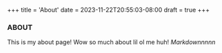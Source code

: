 +++
title = 'About'
date = 2023-11-22T20:55:03-08:00
draft = true
+++

### ABOUT
This is my about page! 
Wow so much about lil ol me huh!
*Markdownnnnn*
